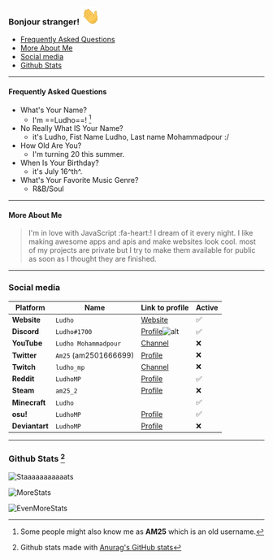 <!--
Ah hello and welcome to my profile :)
You can do the same for your github profile by creating a repository with the name of your account.
-->
### Bonjour stranger! <img src="assets/Hand.gif" height="35px">

  - [Frequently Asked Questions](#frequently-asked-questions)
  - [More About Me](#more-about-me)
- [Social media](#social-media)
- [Github Stats](#github-stats)

---

#### Frequently Asked Questions

- What's Your Name?
  - I'm ==Ludho==! [^1]
- No Really What IS Your Name?
  - it's Ludho, Fist Name Ludho, Last name Mohammadpour :/
- How Old Are You?
   - I'm turning 20 this summer.
- When Is Your Birthday?
  - it's July 16^th^.
- What's Your Favorite Music Genre?
  - R&B/Soul

---

#### More About Me

> I'm in love with JavaScript :fa-heart:! I dream of it every night. I like making awesome apps and apis and make websites look cool. most of my projects are private but I try to make them available for public as soon as I thought they are finished.

---

### Social media

Platform|Name|Link to profile|Active  
---|---|---|---  
**Website**|`Ludho`|[Website](https://ludho.xyz)|✅
**Discord**|`Ludho#1700`|[Profile](https://discord.com/users/538014645068234753)![alt](https://discord.c99.nl/widget/theme-1/538014645068234753.png)|✅
**YouTube**|`Ludho Mohammadpour`|[Channel](https://www.youtube.com/channel/UCuXZxz4Ej7IQnuU86RfpWOg)|❌
**Twitter**|`Am25` (am2501666699)|[Profile](https://twitter.com/am2501666699)|❌
**Twitch**|`ludho_mp`|[Channel](https://www.twitch.tv/ludho_mp)|❌
**Reddit**|`LudhoMP`|[Profile](https://www.reddit.com/user/LudhoMP)|✅
**Steam**|`am25_2`|[Profile](https://steamcommunity.com/id/Am25_2/)|❌
**Minecraft**|`Ludho`||✅
**osu!**|`LudhoMP`|[Profile](https://osu.ppy.sh/users/15257509)|✅
**Deviantart**|`LudhoMP`|[Profile](https://www.deviantart.com/ludhomp)|❌

---

### Github Stats [^2]

![Staaaaaaaaaaats](https://github-readme-stats.vercel.app/api?username=Luhdo&theme=gruvbox_duo&show_icons=true&include_all_commits=true&count_private=true&theme=react&hide_border=true&bg_color=323540&title_color=5294E2&icon_color=5294E2&text_color=ffffff&count_private=true)  

![MoreStats](https://github-readme-streak-stats.herokuapp.com/?user=Luhdo&theme=gruvbox_duo&background=323540&hide_border=true&ring=5294E2&currStreakLabel=5294E2&sideNums=FFFFFF&currStreakNum=FFFFFF&sideLabels=5294E2&text_color=ffffff&count_private=true)

![EvenMoreStats](https://activity-graph.herokuapp.com/graph?username=Luhdo&custom_title=im-parsa's%20Contribution%20Graph&bg_color=323540&color=5294E2&line=FFFFFF&point=5294E2&hide_border=F84C4C&count_private=true)
  

[^1]: Some people might also know me as **AM25** which is an old username.
[^2]: Github stats made with [Anurag's GitHub stats](https://github.com/anuraghazra/github-readme-stats)
